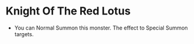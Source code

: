 # Knight Of The Red Lotus

*   You can Normal Summon this monster. The effect to Special Summon targets.
